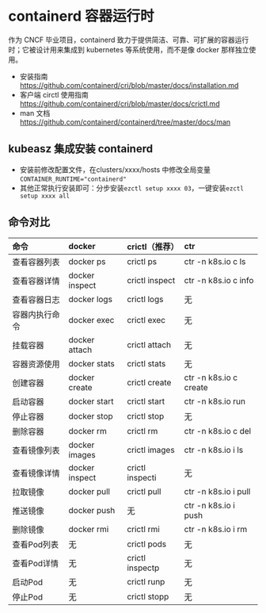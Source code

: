 # containerd 容器运行时

作为 CNCF 毕业项目，containerd 致力于提供简洁、可靠、可扩展的容器运行时；它被设计用来集成到 kubernetes 等系统使用，而不是像 docker 那样独立使用。

- 安装指南 https://github.com/containerd/cri/blob/master/docs/installation.md
- 客户端 circtl 使用指南 https://github.com/containerd/cri/blob/master/docs/crictl.md
- man 文档 https://github.com/containerd/containerd/tree/master/docs/man

## kubeasz 集成安装 containerd

- 安装前修改配置文件，在clusters/xxxx/hosts 中修改全局变量 `CONTAINER_RUNTIME="containerd"`
- 其他正常执行安装即可：分步安装`ezctl setup xxxx 03`，一键安装`ezctl setup xxxx all`

## 命令对比

|命令           |docker         |crictl（推荐） |ctr                    |
|:-             |:-             |:-             |:-                     |
|查看容器列表   |docker ps      |crictl ps      |ctr -n k8s.io c ls     |
|查看容器详情   |docker inspect |crictl inspect |ctr -n k8s.io c info   |
|查看容器日志   |docker logs    |crictl logs    |无                     |
|容器内执行命令 |docker exec    |crictl exec    |无                     |
|挂载容器       |docker attach  |crictl attach  |无                     |
|容器资源使用   |docker stats   |crictl stats   |无                     |
|创建容器       |docker create  |crictl create  |ctr -n k8s.io c create |
|启动容器       |docker start   |crictl start   |ctr -n k8s.io run      |
|停止容器       |docker stop    |crictl stop    |无                     |
|删除容器       |docker rm      |crictl rm      |ctr -n k8s.io c del    |
|查看镜像列表   |docker images  |crictl images  |ctr -n k8s.io i ls     |
|查看镜像详情   |docker inspect |crictl inspecti|无                     |
|拉取镜像       |docker pull    |crictl pull    |ctr -n k8s.io i pull   |
|推送镜像       |docker push    |无             |ctr -n k8s.io i push   |
|删除镜像       |docker rmi     |crictl rmi     |ctr -n k8s.io i rm     |
|查看Pod列表    |无             |crictl pods    |无                     |
|查看Pod详情    |无             |crictl inspectp|无                     |
|启动Pod        |无             |crictl runp    |无                     |
|停止Pod        |无             |crictl stopp   |无                     |
